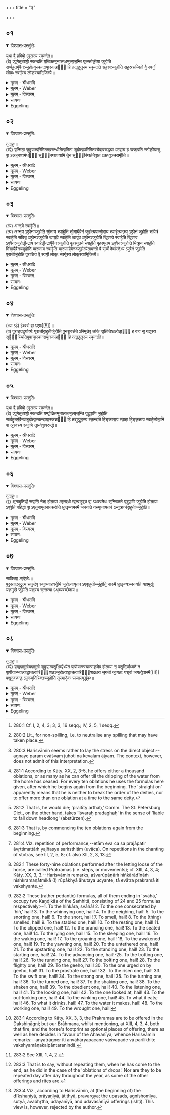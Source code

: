 +++
title = "३"

+++


## ०१


<details open><summary>विश्वास-प्रस्तुतिः</summary>

य᳘था वै᳘ हविषो᳘ ऽहुतस्य स्क᳘न्देत्॥  
(दे) एव᳘मेत᳘त्पशो᳘ स्कन्दति य᳘न्निक्तम᳘नालब्धमुत्सृज᳘न्ति य᳘त्स्तोकी᳘या जुहो᳘ति सर्व्वहु᳘तमे᳘वैनञ्जुहोत्य᳘स्कन्दाया᳘स्कन्नᳫँ᳭ हि तद्य᳘द्धुत᳘स्य स्क᳘न्दति सह᳘स्रञ्जुहोति सह᳘स्रसम्मितो वै᳘ स्वर्गो᳘ लोकः᳘ स्वर्ग᳘स्य लोक᳘स्याभि᳘जित्यै॥
</details>

<details><summary>मूलम् - श्रीधरादि</summary>

य᳘था वै᳘ हविषो᳘ ऽहुतस्य स्क᳘न्देत्॥  
(दे) एव᳘मेत᳘त्पशो᳘ स्कन्दति य᳘न्निक्तम᳘नालब्धमुत्सृज᳘न्ति य᳘त्स्तोकी᳘या जुहो᳘ति सर्व्वहु᳘तमे᳘वैनञ्जुहोत्य᳘स्कन्दाया᳘स्कन्नᳫँ᳭ हि तद्य᳘द्धुत᳘स्य स्क᳘न्दति सह᳘स्रञ्जुहोति सह᳘स्रसम्मितो वै᳘ स्वर्गो᳘ लोकः᳘ स्वर्ग᳘स्य लोक᳘स्याभि᳘जित्यै॥
</details>

<details><summary>मूलम् - Weber</summary>

य᳘था वै᳘ हविषो᳘ऽहुतस्य स्क᳘न्देत् ॥  
एव᳘मेत᳘त्पशो᳘ स्कन्दति यं᳘ निक्तम᳘नालब्धमुत्सृज᳘न्ति य᳘त्स्तोकी᳘या जुहो᳘ति सर्वहु᳘तमेॗवैनं जुहोत्य᳘स्कन्दाया᳘स्कन्नᳫं हि तद्य᳘द्धुत᳘स्य स्क᳘न्दति सह᳘स्रं जुहोति सह᳘स्रसंमितो वै᳘ स्वर्गो᳘ लोकः᳘ स्वर्ग᳘स्य लोक᳘स्याभि᳘जित्यै ॥
</details>

<details><summary>मूलम् - विस्वरम्</summary>


</details>

<details><summary>सायणः</summary>

…
</details>

<details><summary>Eggeling</summary>

1. Even as some of the havis (offering-material) may be spilled before it is offered, so also (part) of the victim is here spilled in that they let loose the sprinkled (horse) before it is slain. When he offers the Stokīyās (oblations of drops), he offers that (horse) as a complete offering [^egg_697]--so as to make good any spilling [^egg_698]; for unspilled is any (part) of the offered (material) that is spilled. A thousand (oblations of drops) he offers for the obtainment of the heavenly world, for the heavenly world is equal in extent to a thousand.

[^egg_697]: 280:1 Cf. I, 2, 4, 3; 3, 3, 16 seqq.; IV, 2, 5, 1 seqq.

[^egg_698]: 280:2 Lit., for non-spilling, i.e. to neutralise any spilling that may have taken place.
</details>


## ०२


<details open><summary>विश्वास-प्रस्तुतिः</summary>

त᳘दाहुः॥  
(र्य्य᳘) य᳘न्मिता᳘ जुहुयात्प᳘रिमितम᳘वरुन्धीतेत्य᳘मिता जुहोत्य᳘परिमितस्यैवा᳘वरुद्ध्या ऽउवा᳘च ह प्प्रजा᳘पति स्तोकी᳘यासु वा᳘ ऽअह᳘मश्वमेधᳫँ᳭ स᳘ᳫँ᳘स्थापयामि ते᳘न स᳘ᳫँ᳘स्थितेनैवा᳘त ऽऊर्ध्व᳘ञ्चरामी᳘ति॥
</details>

<details><summary>मूलम् - श्रीधरादि</summary>

त᳘दाहुः॥  
(र्य्य᳘) य᳘न्मिता᳘ जुहुयात्प᳘रिमितम᳘वरुन्धीतेत्य᳘मिता जुहोत्य᳘परिमितस्यैवा᳘वरुद्ध्या ऽउवा᳘च ह प्प्रजा᳘पति स्तोकी᳘यासु वा᳘ ऽअह᳘मश्वमेधᳫँ᳭ स᳘ᳫँ᳘स्थापयामि ते᳘न स᳘ᳫँ᳘स्थितेनैवा᳘त ऽऊर्ध्व᳘ञ्चरामी᳘ति॥
</details>

<details><summary>मूलम् - Weber</summary>

त᳘दाहुः॥  
य᳘न्मिता᳘ जुहुयात्प᳘रिमितम᳘वरुन्धीतेत्य᳘मिता जुहोत्य᳘परिमितस्यैवा᳘वरुद्ध्याऽउवा᳘च ह प्रजा᳘पति स्तोकी᳘यासु वा᳘ऽअह᳘मश्वमेधᳫं स᳘ᳫं᳘स्थापयामि ते᳘न स᳘ᳫं᳘स्थितेनैवा᳘त ऊर्ध्वं᳘ चरामी᳘ति ॥
</details>

<details><summary>मूलम् - विस्वरम्</summary>


</details>

<details><summary>सायणः</summary>

…
</details>

<details><summary>Eggeling</summary>

2. Concerning this they say, 'Were he to offer measured (a specified number of oblations), he would gain for himself something limited:' he offers unspecified (oblations) for the obtainment of the unlimited. And indeed Prajāpati spake, 'Verily, upon the oblations of drops I establish the Aśvamedha, and by it, when established, I pass upward from hence.'
</details>


## ०३


<details open><summary>विश्वास-प्रस्तुतिः</summary>

(त्य) अग्न᳘ये स्वाहे᳘ति॥  
(त्य) अग्न᳘य ऽए᳘वैनञ्जुहोति सो᳘माय स्वाहे᳘ति सो᳘मायै᳘वैनं जुहोत्यपाम्मो᳘दाय स्वाहे᳘त्यद्भ्य᳘ ऽए᳘वैनं जुहोति सवित्रे स्वाहे᳘ति सवित्र᳘ ऽए᳘वैनञ्जुहोति व्वाय᳘वे स्वाहे᳘ति व्वाय᳘व ऽए᳘वैनञ्जुहोति व्वि᳘ष्णवे स्वाहे᳘ति व्वि᳘ष्णव ऽए᳘वैनञ्जुहोती᳘न्द्राय स्वाहेती᳘न्द्रायै᳘वैनञ्जुहोति बृ᳘हस्प᳘तये स्वाहे᳘ति बृ᳘हस्प᳘तय ऽए᳘वैनञ्जुहोति मित्रा᳘य स्वाहे᳘ति मित्रा᳘यै᳘वैनञ्जुहोति व्व᳘रुणाय स्वाहे᳘ति व्व᳘रुणायै᳘वैनञ्जुहोत्येता᳘वन्तो वै स᳘र्व्वे देवास्ते᳘भ्य ऽए᳘वैनं जुहोति प᳘राचीर्जुहोति प᳘राङिव वै᳘ स्वर्गो᳘ लोकः᳘ स्वर्ग᳘स्य लोक᳘स्याभि᳘जित्यै॥
</details>

<details><summary>मूलम् - श्रीधरादि</summary>

(त्य) अग्न᳘ये स्वाहे᳘ति॥  
(त्य) अग्न᳘य ऽए᳘वैनञ्जुहोति सो᳘माय स्वाहे᳘ति सो᳘मायै᳘वैनं जुहोत्यपाम्मो᳘दाय स्वाहे᳘त्यद्भ्य᳘ ऽए᳘वैनं जुहोति सवित्रे स्वाहे᳘ति सवित्र᳘ ऽए᳘वैनञ्जुहोति व्वाय᳘वे स्वाहे᳘ति व्वाय᳘व ऽए᳘वैनञ्जुहोति व्वि᳘ष्णवे स्वाहे᳘ति व्वि᳘ष्णव ऽए᳘वैनञ्जुहोती᳘न्द्राय स्वाहेती᳘न्द्रायै᳘वैनञ्जुहोति बृ᳘हस्प᳘तये स्वाहे᳘ति बृ᳘हस्प᳘तय ऽए᳘वैनञ्जुहोति मित्रा᳘य स्वाहे᳘ति मित्रा᳘यै᳘वैनञ्जुहोति व्व᳘रुणाय स्वाहे᳘ति व्व᳘रुणायै᳘वैनञ्जुहोत्येता᳘वन्तो वै स᳘र्व्वे देवास्ते᳘भ्य ऽए᳘वैनं जुहोति प᳘राचीर्जुहोति प᳘राङिव वै᳘ स्वर्गो᳘ लोकः᳘ स्वर्ग᳘स्य लोक᳘स्याभि᳘जित्यै॥
</details>

<details><summary>मूलम् - Weber</summary>

अग्न᳘ये स्वाहे᳘ति ॥  
अग्न᳘यऽएॗवैनं जुहोति सो᳘माय स्वाहे᳘ति सो᳘मायैॗवैनं जुहोत्यपां मो᳘दाय स्वाहे᳘त्यद्भ्य᳘ एॗवैनं जुहोति सवित्रे स्वाहे᳘ति सवित्र᳘ऽएॗवैनं जुहोति वाय᳘वे स्वाहे᳘ति वाय᳘वऽएॗवैनं जुहोति वि᳘ष्णवे स्वाहे᳘ति वि᳘ष्णवऽएॗवैनं जुहोती᳘न्द्राय स्वाहेती᳘न्द्रायैॗवैनं जुहोति बृ᳘हस्प᳘तये स्वाहे᳘ति बृ᳘हस्प᳘तयऽएॗवैनं जुहोति मित्रा᳘य स्वाहे᳘ति मित्रा᳘यैॗवैनं जुहोति व᳘रुणाय स्वाहे᳘ति व᳘रुणायैॗवैनं जुहोत्येता᳘वन्तो वै स᳘र्वे देवास्ते᳘भ्य एॗवैनं जुहोति प᳘राचीर्जुहोति प᳘राङिव वै᳘ स्वर्गो᳘ लोकः᳘ स्वर्ग᳘स्य लोक᳘स्याभि᳘जित्यै ॥
</details>

<details><summary>मूलम् - विस्वरम्</summary>


</details>

<details><summary>सायणः</summary>

…
</details>

<details><summary>Eggeling</summary>

3. [He offers, with Vāj. S. XXII, 6,] 'To Agni, hail!'--to Agni he thus offers it (the horse [^egg_699]);--'to Soma, hail!'--to Soma he thus offers it;--'to the joy of the waters, hail!'--to the waters he thus offers it;--'to Savitr̥, hail!'--to Savitr̥

[^egg_699]: 280:3 Harisvāmin seems rather to lay the stress on the direct object:--agnaye param evāśvaṁ juhoti na kevalam ājyam. The context, however, does not admit of this interpretation.

he thus offers it;--'to Vāyu, hail!'--to Vāyu (the wind) he thus offers it;--'to Vishṇu, hail!'--to Vishṇu he thus offers it to;--'Indra, hail!'--to Indra he thus offers it;--'to Br̥haspati, hail!'--to Br̥haspati he thus offers it;--'to Mitra, hail!'--to Mitra he thus offers it;--'to Varuṇa, hail!'--to Varuṇa he thus offers it:--so many, doubtless, are all the gods: it is to them he offers it. He offers them straight away [^egg_700] for the obtainment of the heavenly world, for straight away, as it were, is the heavenly world.

[^egg_700]: 281:1 According to Kāty. XX, 2, 3-5, he offers either a thousand oblations, or as many as he can offer till the dripping of the water from the horse has ceased. For every ten oblations he uses the formulas here given, after which he begins again from the beginning. The 'straight on' apparently means that he is neither to break the order of the deities, nor to offer more than one oblation at a time to the same deity.
</details>


## ०४


<details open><summary>विश्वास-प्रस्तुतिः</summary>

(त्या ऽई) ईश्वरो वा᳘ ऽएषः[[!!]]॥  
(ष) प᳘राङ्प्रद᳘घोर्य्यः प᳘राचीरा᳘हुतीर्जुहो᳘ति पु᳘नरा᳘वर्त्तते ऽस्मि᳘न्नेव᳘ लोके प्प्र᳘तितिष्ठत्येता᳘ᳫँ᳘ ह वाव स᳘ यज्ञ᳘स्य स᳘ᳫँ᳘स्थितिमुवाचा᳘स्कन्दाया᳘स्कन्नᳫँ᳭ हि तद्य᳘द्धुत᳘स्य स्क᳘न्दति॥
</details>

<details><summary>मूलम् - श्रीधरादि</summary>

(त्या ऽई) ईश्वरो वा᳘ ऽएषः[[!!]]॥  
(ष) प᳘राङ्प्रद᳘घोर्य्यः प᳘राचीरा᳘हुतीर्जुहो᳘ति पु᳘नरा᳘वर्त्तते ऽस्मि᳘न्नेव᳘ लोके प्प्र᳘तितिष्ठत्येता᳘ᳫँ᳘ ह वाव स᳘ यज्ञ᳘स्य स᳘ᳫँ᳘स्थितिमुवाचा᳘स्कन्दाया᳘स्कन्नᳫँ᳭ हि तद्य᳘द्धुत᳘स्य स्क᳘न्दति॥
</details>

<details><summary>मूलम् - Weber</summary>

ईश्वरो वा᳘ऽएषः᳟ ॥  
प᳘राङ् प्रद᳘घोर्यः प᳘राचीरा᳘हुतीर्जुहो᳘ति पु᳘नरा᳘वर्ततेऽस्मि᳘न्नेव᳘ लोके प्र᳘तितिष्ठत्येता᳘ᳫं᳘ ह वाव स᳘ यज्ञ᳘स्य स᳘ᳫं᳘स्थितिमुवाचा᳘स्कन्दाया᳘स्कन्न᳘ᳫं᳘ हि तद्य᳘द्धुत᳘स्य स्क᳘न्दति ॥
</details>

<details><summary>मूलम् - विस्वरम्</summary>


</details>

<details><summary>सायणः</summary>

…
</details>

<details><summary>Eggeling</summary>

4. But, verily, he who offers the oblations straight away, would be liable to fall (pass) right away [^egg_701]: he turns back again [^egg_702], and establishes himself in this (terrestrial) world. And this [^egg_703] indeed he (Prajāpati) has declared to be the perfection of the sacrifice, so as to prevent falling away (spilling), for unspilled is what is spilled of the offered (material).

[^egg_701]: 281:2 That is, he would die; 'praitīty arthaḥ,' Comm. The St. Petersburg Dict., on the other hand, takes 'īśvaraḥ pradaghaḥ' in the sense of 'liable to fall down headlong' (abstürzen).

[^egg_702]: 281:3 That is, by commencing the ten oblations again from the beginning.

[^egg_703]: 281:4 Viz. repetition of performance,--etām eva ca sa prajāpatir āvr̥ttimattāṁ yajñasya saṁsthitim (uvāca). On repetitions in the chanting of stotras, see III, 2, 5, 8; cf. also XII, 2, 3, 13.
</details>


## ०५


<details open><summary>विश्वास-प्रस्तुतिः</summary>

य᳘था वै᳘ हविषो᳘ ऽहुतस्य स्क᳘न्देत्॥  
(दे) एव᳘मेत᳘त्पशो᳘ स्कन्दति यम्प्रो᳘क्षितम᳘नालब्धमुत्सृज᳘न्ति य᳘द्रूपा᳘णि जुहो᳘ति सर्व्वहु᳘तमे᳘वैनञ्जुहोत्य᳘स्कन्दाया᳘स्कन्नᳫँ᳭ हि तद्य᳘द्धुत᳘स्य स्क᳘न्दति हिङ्कारा᳘य स्वा᳘हा हि᳘ङ्कृताय स्वाहे᳘त्येता᳘नि वा अ᳘श्वस्य रूपा᳘णि ता᳘न्येवा᳘वरुन्द्धे॥
</details>

<details><summary>मूलम् - श्रीधरादि</summary>

य᳘था वै᳘ हविषो᳘ ऽहुतस्य स्क᳘न्देत्॥  
(दे) एव᳘मेत᳘त्पशो᳘ स्कन्दति यम्प्रो᳘क्षितम᳘नालब्धमुत्सृज᳘न्ति य᳘द्रूपा᳘णि जुहो᳘ति सर्व्वहु᳘तमे᳘वैनञ्जुहोत्य᳘स्कन्दाया᳘स्कन्नᳫँ᳭ हि तद्य᳘द्धुत᳘स्य स्क᳘न्दति हिङ्कारा᳘य स्वा᳘हा हि᳘ङ्कृताय स्वाहे᳘त्येता᳘नि वा अ᳘श्वस्य रूपा᳘णि ता᳘न्येवा᳘वरुन्द्धे॥
</details>

<details><summary>मूलम् - Weber</summary>

य᳘था वै᳘ हविषो᳘ऽहुतस्य स्क᳘न्देत् ॥  
एव᳘मेत᳘त्पशो᳘ स्कन्दति यं प्रो᳘क्षितम᳘नालब्धमुत्सृज᳘न्ति य᳘द्रूपा᳘णि जुहो᳘ति सर्वहु᳘तमेॗवैनं जुहोत्य᳘स्कन्दाया᳘स्कन्न᳘ᳫं᳘ हि तद्य᳘द्धुत᳘स्य स्क᳘न्दति हिङ्कारा᳘य स्वा᳘हा हि᳘ङ्कृताय स्वाहे᳘त्येता᳘नि वाऽअ᳘श्वस्य रूपा᳘णि ता᳘न्येवा᳘वरुन्द्धे ॥
</details>

<details><summary>मूलम् - विस्वरम्</summary>


</details>

<details><summary>सायणः</summary>

…
</details>

<details><summary>Eggeling</summary>

5. And even as some of the offering-material may be spilled before it is offered, so also (part) of the

victim is here spilled in that they let loose the sprinkled (horse) before it is slaughtered. When he offers (the oblations relating to) the Forms [^egg_704] (rūpa), he offers that (horse) as one that is wholly offered, so as to make good any spilling; for unspilled is what is spilled of the offered (material). With (Vāj. S. XXII, 7-8 [^egg_705]),'To the Hiṅ-call, hail! to the (horse) consecrated by Hiṅ, hail! . . .'

[^egg_704]: 282:1 These forty-nine oblations performed after the letting loose of the horse, are called Prakramas (i.e. steps, or movements); cf. XIII, 4, 3, 4; Kāty. XX, 3, 3.--Harisvāmin remarks, aśvarūpāṇāṁ hiṅkārādīnāṁ nishkramaṇātmikā (!) rūpākhyā āhutaya ucyante, tā evātra prakramā iti vakshyante.

[^egg_705]: 282:2 These (rather pedantic) formulas, all of them ending in 'svāhā,' occupy two Kaṇḍikās of the Saṁhitā, consisting of 24 and 25 formulas respectively:--1. To the hiṅkāra, svāhā! 2. To the one consecrated by 'hiṅ,' hail! 3. To the whinnying one, hail! 4. To the neighing, hail! 5. To the snorting one, hail! 6. To the snort, hail! 7. To smell, hail! 8. To the (thing) smelled, hail! 9. To the stabled one, hail! 10. To the resting one, hail! 11. To the clipped one, hail! 12. To the prancing one, hail! 13. To the seated one, hail! 14. To the lying one, hail! 15. To the sleeping one, hail! 16. To the waking one, hail! 17, To the groaning one, hail! 18, To the awakened one, hail! 19. To the yawning one, hail! 20. To the untethered one, hail! 21. To the upstarting one, hail! 22. To the standing one, hail! 23. To the starting one, hail! 24. To the advancing one, hail!-25. To the trotting one, hail! 26. To the running one, hail! 27. To the bolting one, hail! 28. To the flighty one, hail! 29. To the geeho, hail! 30. To the one urged on by geeho, hail! 31. To the prostrate one, hail! 32. To the risen one, hail! 33. To the swift one, hail! 34. To the strong one, hail! 35. To the turning one, hail! 36. To the turned one, hail! 37. To the shaking one, hail! 38. To the shaken one, hail! 39. To the obedient one, hail! 40. To the listening one, hail! 41. To the looking one, hail! 42. To the one looked at, hail! 43. To the out-looking one, hail! 44. To the winking one, hail! 45. To what it eats; hail! 46. To what it drinks, hail! 47. To the water it makes, hail! 48. To the working one, hail! 49. To the wrought one, hail!

 (he offers them); for these are the forms (qualities) of the horse: it is them he now obtains.
</details>


## ०६


<details open><summary>विश्वास-प्रस्तुतिः</summary>

त᳘दाहुः॥  
(र᳘) अ᳘नाहुतिर्व्वै᳘ रूपा᳘णि᳘ नैता᳘ होत᳘व्या ऽइ᳘त्य᳘थो ख᳘ल्वाहुर᳘त्र वा᳘ ऽअश्वमेधः स᳘न्तिष्ठते य᳘द्रूपा᳘णि जुहो᳘ति होत᳘व्या ऽएवे᳘ति बहिर्द्धा वा᳘ ऽएत᳘माय᳘तनात्करोति भ्रा᳘तृव्व्यमस्मै जनयति यस्या᳘नायतने ऽन्य᳘त्राग्नेरा᳘हुतीर्ज्जुहो᳘ति॥
</details>

<details><summary>मूलम् - श्रीधरादि</summary>

त᳘दाहुः॥  
(र᳘) अ᳘नाहुतिर्व्वै᳘ रूपा᳘णि᳘ नैता᳘ होत᳘व्या ऽइ᳘त्य᳘थो ख᳘ल्वाहुर᳘त्र वा᳘ ऽअश्वमेधः स᳘न्तिष्ठते य᳘द्रूपा᳘णि जुहो᳘ति होत᳘व्या ऽएवे᳘ति बहिर्द्धा वा᳘ ऽएत᳘माय᳘तनात्करोति भ्रा᳘तृव्व्यमस्मै जनयति यस्या᳘नायतने ऽन्य᳘त्राग्नेरा᳘हुतीर्ज्जुहो᳘ति॥
</details>

<details><summary>मूलम् - Weber</summary>

त᳘दाहुः॥  
अ᳘नाहुतिर्वै᳘ रूपा᳘णिॗ नैता᳘ होत᳘व्या इत्य᳘थो ख᳘ल्वाहुर᳘त्र वा᳘ऽअश्वमेधः सं᳘तिष्ठते य᳘द्रूपा᳘णि जुहो᳘ति होत᳘व्या एवे᳘ति बहिर्धा वा᳘ऽएत᳘माय᳘तनात्करोति भ्रा᳘तृव्यमस्मै जनयति यस्या᳘नायतनेऽन्य᳘त्राग्नेरा᳘हुतीर्जुहो᳘ति ॥
</details>

<details><summary>मूलम् - विस्वरम्</summary>


</details>

<details><summary>सायणः</summary>

…
</details>

<details><summary>Eggeling</summary>

6. Concerning this they say, 'The Forms are no offering: they should not be offered.' But, indeed, they also say, 'Therein assuredly the horse-sacrifice becomes complete that he performs (the oblations relating to) the Forms: they should certainly be offered.' And, indeed, one puts that (Sacrificer) out of his resting-place, and raises a rival for him when one offers for him oblations elsewhere than in the fire [^egg_706], where there is no resting-place.

[^egg_706]: 283:1 According to Kāty. XX, 3, 3, the Prakramas are to be offered in the Dakshiṇāgni; but our Brāhmaṇa, whilst mentioning, at XIII, 4, 3, 4, both that fire, and the horse's footprint as optional places of offering, there as well as here decides in favour of the Āhavanīya; whence Harisvāmin remarks:--anyatrāgner iti anvāhāryapacane vāśvapade vā parilikhite vakshyamāṇakalpāntaranindā.
</details>


## ०७


<details open><summary>विश्वास-प्रस्तुतिः</summary>

सावित्र्या᳘ ऽएवे᳘ष्टेः॥  
पुर᳘स्तादनुद्रु᳘त्य सकृ᳘देव᳘ रूपा᳘ण्याहवनी᳘ये जुहोत्याय᳘तन ऽएवा᳘हुतीर्ज्जुहो᳘ति᳘ नास्मै भ्रा᳘तृव्व्यञ्जनयति यज्ञमुखे᳘ यज्ञमुखे जुहोति यज्ञ᳘स्य स᳘न्तत्या ऽअ᳘व्यवच्छेदाय॥
</details>

<details><summary>मूलम् - श्रीधरादि</summary>

सावित्र्या᳘ ऽएवे᳘ष्टेः॥  
पुर᳘स्तादनुद्रु᳘त्य सकृ᳘देव᳘ रूपा᳘ण्याहवनी᳘ये जुहोत्याय᳘तन ऽएवा᳘हुतीर्ज्जुहो᳘ति᳘ नास्मै भ्रा᳘तृव्व्यञ्जनयति यज्ञमुखे᳘ यज्ञमुखे जुहोति यज्ञ᳘स्य स᳘न्तत्या ऽअ᳘व्यवच्छेदाय॥
</details>

<details><summary>मूलम् - Weber</summary>

सावित्र्या᳘ एवे᳘ष्टेः ॥  
पुर᳘स्तादनुद्रु᳘त्य सकृ᳘देव᳘ रूपा᳘ण्याहवनी᳘ये जुहोत्याय᳘तनऽएवा᳘हुतीर्जुहो᳘तिॗ नास्मै भ्रा᳘तृव्यं जनयति यज्ञमुखे᳘-यज्ञमुखे जुहोति यज्ञ᳘स्य सं᳘तत्याऽअ᳘व्यवछेदाय ॥
</details>

<details><summary>मूलम् - विस्वरम्</summary>


</details>

<details><summary>सायणः</summary>

…
</details>

<details><summary>Eggeling</summary>

7. Prior to the (first) oblation to Savitr̥ [^egg_707], he (the Adhvaryu) offers, once only, (the oblations relating to) the Forms [^egg_708] in the Āhavanīya, whilst going rapidly over (the formulas): he thus offers the oblations at his (the Sacrificer's) resting-place, and raises no rival for him. He offers at each opening of sacrifice [^egg_709], for the continuity and uninterrupted performance of the sacrifice.

[^egg_707]: 283:2 See XIII, 1, 4, 2.

[^egg_708]: 283:3 That is to say, without repeating them, when he has come to the end, as he did in the case of the 'oblations of drops.' Nor are they to be repeated day after day throughout the year, as some of the other offerings and rites are.

[^egg_709]: 283:4 Viz., according to Harisvāmin, at (the beginning of) the dīkshaṇīyā, prāyaṇīyā, ātithyā, pravargya; the upasads, agnīshomīya, sutyā, avabhr̥tha, udayanīyā, and udavasānīyā offerings (ishṭi). This view is, however, rejected by the author.
</details>


## ०८


<details open><summary>विश्वास-प्रस्तुतिः</summary>

त᳘दाहुः॥  
(र्य्य᳘) य᳘द्यज्ञमुखेयज्ञमुखे जुहुया᳘त्पशु᳘भि᳘र्व्यृध्येत पा᳘पोयान्त्स्यात्सकृ᳘देव᳘ होत᳘व्या न᳘ पशु᳘भि᳘र्व्यृध्यते न पा᳘पीयान्भवत्यष्टा᳘चत्वारिᳫँ᳭शतञ्जुहोत्यष्टा᳘चत्वारिᳫँ᳭शदक्षरा ज᳘गती जा᳘गताः पश᳘वो जगत्यै᳘वास्मै[[!!]] पशून᳘वरुन्द्ध ऽए᳘कम᳘तिरिक्तञ्जुहोति त᳘स्मादे᳘कः प्प्रजास्व᳘र्द्धुकः॥
</details>

<details><summary>मूलम् - श्रीधरादि</summary>

त᳘दाहुः॥  
(र्य्य᳘) य᳘द्यज्ञमुखेयज्ञमुखे जुहुया᳘त्पशु᳘भि᳘र्व्यृध्येत पा᳘पोयान्त्स्यात्सकृ᳘देव᳘ होत᳘व्या न᳘ पशु᳘भि᳘र्व्यृध्यते न पा᳘पीयान्भवत्यष्टा᳘चत्वारिᳫँ᳭शतञ्जुहोत्यष्टा᳘चत्वारिᳫँ᳭शदक्षरा ज᳘गती जा᳘गताः पश᳘वो जगत्यै᳘वास्मै[[!!]] पशून᳘वरुन्द्ध ऽए᳘कम᳘तिरिक्तञ्जुहोति त᳘स्मादे᳘कः प्प्रजास्व᳘र्द्धुकः॥
</details>

<details><summary>मूलम् - Weber</summary>

तदाहुः॥  
य᳘द्यज्ञमुखे-यज्ञमुखे जुहुयात्पशु᳘भिॗर्व्यृध्येत पा᳘पोयान्त्स्यात्सकृ᳘देव᳘ होत᳘व्या न᳘ पशु᳘भिॗर्व्यृध्यते न पा᳘पीयान्भवत्यष्टा᳘चत्वारिᳫंशतं जुहोत्यष्टा᳘चत्वारिᳫंशदक्षरा ज᳘गती जा᳘गताः पश᳘वो ज᳘गत्यैॗवास्मै पशून᳘वरुन्द्धऽए᳘कम᳘तिरिक्तं जुहोति त᳘स्मादे᳘कः प्रजास्व᳘र्धुकः ॥ ३ ॥
</details>

<details><summary>मूलम् - विस्वरम्</summary>


</details>

<details><summary>सायणः</summary>

…
</details>

<details><summary>Eggeling</summary>

8. Concerning this they say, 'Were he to offer

at each opening of sacrifice, he would be deprived of his cattle, and would become poorer.' They should be performed once only: thus he is not deprived of his cattle, and does not become poorer. Forty-eight (oblations) he offers;--the Jagatī consists of forty-eight syllables, and cattle are of Jāgata (movable) nature: by means of the Jagatī he (the Adhvaryu) thus wins cattle for him (the Sacrificer). One additional (oblation) he offers, whence one man is apt to thrive amongst (many) creatures (or subjects).
</details>

